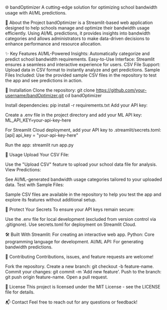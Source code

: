 🌐 bandOptimizer
A cutting-edge solution for optimizing school bandwidth usage with AI/ML predictions.

🚀 About the Project
bandOptimizer is a Streamlit-based web application designed to help schools manage and optimize their bandwidth usage efficiently. Using AI/ML predictions, it provides insights into bandwidth categories and allows administrators to make data-driven decisions to enhance performance and resource allocation.

✨ Key Features
AI/ML-Powered Insights: Automatically categorize and predict school bandwidth requirements.
Easy-to-Use Interface: Streamlit ensures a seamless and interactive experience for users.
CSV File Support: Upload data in CSV format to instantly analyze and get predictions.
Sample Files Included: Use the provided sample CSV files in the repository to test the app and see predictions in action.

🔧 Installation
Clone the repository:
git clone https://github.com/your-username/bandOptimizer.git
cd bandOptimizer


Install dependencies:
pip install -r requirements.txt
Add your API key:

Create a .env file in the project directory and add your ML API key:
ML_API_KEY=your-api-key-here

For Streamlit Cloud deployment, add your API key to .streamlit/secrets.toml:
[api]
api_key = "your-api-key-here"


Run the app:
streamlit run app.py


📁 Usage
Upload Your CSV File:

Use the "Upload CSV" feature to upload your school data file for analysis.
View Predictions:

See AI/ML-generated bandwidth usage categories tailored to your uploaded data.
Test with Sample Files:

Sample CSV files are available in the repository to help you test the app and explore its features without additional setup.


🔐 Protect Your Secrets
To ensure your API keys remain secure:

Use the .env file for local development (excluded from version control via .gitignore).
Use secrets.toml for deployment on Streamlit Cloud.


🛠️ Built With
Streamlit: For creating an interactive web app.
Python: Core programming language for development.
AI/ML API: For generating bandwidth predictions.


🤝 Contributing
Contributions, issues, and feature requests are welcome!


Fork the repository.
Create a new branch: git checkout -b feature-name.
Commit your changes: git commit -m 'Add new feature'.
Push to the branch: git push origin feature-name.
Open a pull request.


📄 License
This project is licensed under the MIT License - see the LICENSE file for details.

📬 Contact
Feel free to reach out for any questions or feedback!